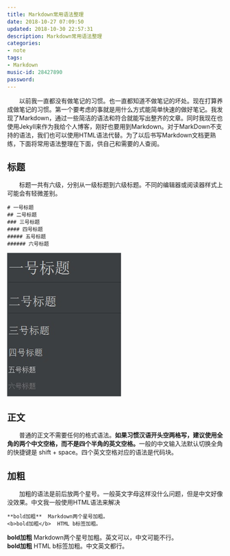 ```yaml
---
title: Markdown常用语法整理
date: 2018-10-27 07:09:50
updated: 2018-10-30 22:57:31
description: Markdown常用语法整理
categories: 
- note
tags: 
- Markdown
music-id: 28427890
password: 
---
```

　　以前我一直都没有做笔记的习惯。也一直都知道不做笔记的坏处。现在打算养成做笔记的习惯。第一个要考虑的事就是用什么方式能简单快速的做好笔记。我发现了Markdown，通过一些简洁的语法和符合就能写出整齐的文章。同时我现在也使用Jekyll来作为我给个人博客，刚好也要用到Markdown。对于MarkDown不支持的语法，我们也可以使用HTML语法代替。为了以后书写Markdown文档更熟练，下面将常用语法整理在下面，供自己和需要的人查阅。

## 标题
　　标题一共有六级，分别从一级标题到六级标题。不同的编辑器或阅读器样式上可能会有轻微差别。
```
# 一号标题
## 二号标题
### 三号标题
#### 四号标题
##### 五号标题
###### 六号标题 
```
![一级标题到六级标题](/md_images/2018-10-27-article/1.jpg)


## 正文
　　普通的正文不需要任何的格式语法。<b>如果习惯汉语开头空两格写，建议使用全角的两个中文空格，而不是四个半角的英文空格。</b>一般的中文输入法默认切换全角的快捷键是 shift + space。四个英文空格对应的语法是代码块。


## 加粗
　　加粗的语法是前后放两个星号。一般英文字母这样没什么问题，但是中文好像没效果。中文我一般使用HTML语法来解决
```
**bold加粗**  Markdown两个星号加粗。
<b>bold加粗</b>  HTML b标签加粗。
```
**bold加粗**  Markdown两个星号加粗。英文可以，中文可能不行。<br>
<b>bold加粗</b>  HTML b标签加粗。中文英文都行。